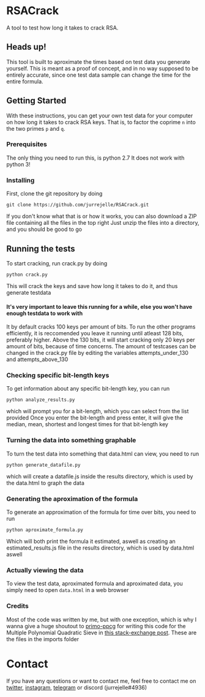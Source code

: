 # RSACrack

A tool to test how long it takes to crack RSA.

## Heads up!

This tool is built to aproximate the times based on test data you generate yourself. This is meant as a proof of concept, and in no way supposed to be entirely accurate, since one test data sample can change the time for the entire formula.


## Getting Started

With these instructions, you can get your own test data for your computer on how long it takes to crack RSA keys. That is, to factor the coprime `n` into the two primes `p` and `q`.

### Prerequisites

The only thing you need to run this, is python 2.7
It does not work with python 3!


### Installing

First, clone the git repository by doing

```
git clone https://github.com/jurrejelle/RSACrack.git
```

If you don't know what that is or how it works, you can also download a ZIP file containing all the files in the top right
Just unzip the files into a directory, and you should be good to go

## Running the tests

To start cracking, run crack.py by doing
```
python crack.py
```

This will crack the keys and save how long it takes to do it, and thus generate testdata

#### It's very important to leave this running for a while, else you won't have enough testdata to work with

It by default cracks 100 keys per amount of bits. To run the other programs efficiently, it is reccomended you leave it running until atleast 128 bits, preferably higher. Above the 130 bits, it will start cracking only 20 keys per amount of bits, because of time concerns. The amount of testcases can be changed in the crack.py file by editing the variables attempts_under_130 and attempts_above_130

### Checking specific bit-length keys

To get information about any specific bit-length key, you can run

```
python analyze_results.py
```
which will prompt you for a bit-length, which you can select from the list provided
Once you enter the bit-length and press enter, it will give the median, mean, shortest and longest times for that bit-length key


### Turning the data into something graphable

To turn the test data into something that data.html can view, you need to run
```
python generate_datafile.py
```
which will create a datafile.js inside the results directory, which is used by the data.html to graph the data


### Generating the aproximation of the formula

To generate an approximation of the formula for time over bits, you need to run
```
python aproximate_formula.py
```
Which will both print the formula it estimated, aswell as creating an estimated_results.js file in the results directory, which is used by data.html aswell

### Actually viewing the data

To view the test data, aproximated formula and aproximated data, you simply need to open ```data.html``` in a web browser

 
### Credits
Most of the code was written by me, but with one exception, which is why I wanna give a huge shoutout to [primo-ppcg](https://github.com/primo-ppcg) for writing this code for the Multiple Polynomial Quadratic Sieve in [this stack-exchange post](https://codegolf.stackexchange.com/questions/8629/fastest-semiprime-factorization). These are the files in the imports folder

# Contact 
If you have any questions or want to contact me, feel free to contact me on [twitter](https://twitter.com/twinjurre), [instagram](https://instagram.com/jurrejelle), [telegram](https://t.me/jurrejelle) or discord (jurrejelle#4936)
